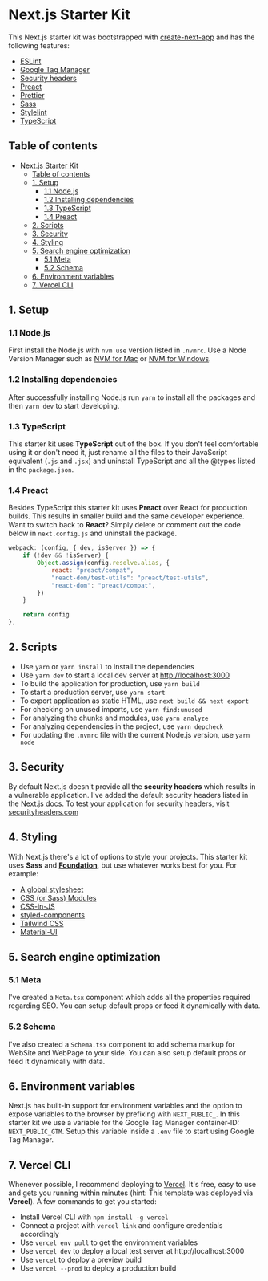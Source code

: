 # Next.js Starter Kit

This Next.js starter kit was bootstrapped with [create-next-app](https://nextjs.org/docs/api-reference/create-next-app) and has the following features:

- [ESLint](https://eslint.org/)
- [Google Tag Manager](https://tagmanager.google.com/#/homeeslint)
- [Security headers](https://nextjs.org/docs/advanced-features/security-headers)
- [Preact](https://preactjs.com/)
- [Prettier](https://prettier.io/)
- [Sass](https://sass-lang.com/)
- [Stylelint](https://stylelint.io/)
- [TypeScript](https://www.typescriptlang.org/)

## Table of contents

- [Next.js Starter Kit](#nextjs-starter-kit)
  - [Table of contents](#table-of-contents)
  - [1. Setup](#1-setup)
    - [1.1 Node.js](#11-nodejs)
    - [1.2 Installing dependencies](#12-installing-dependencies)
    - [1.3 TypeScript](#13-typescript)
    - [1.4 Preact](#14-preact)
  - [2. Scripts](#2-scripts)
  - [3. Security](#3-security)
  - [4. Styling](#4-styling)
  - [5. Search engine optimization](#5-search-engine-optimization)
    - [5.1 Meta](#51-meta)
    - [5.2 Schema](#52-schema)
  - [6. Environment variables](#6-environment-variables)
  - [7. Vercel CLI](#7-vercel-cli)

## 1. Setup

### 1.1 Node.js

First install the Node.js with `nvm use` version listed in `.nvmrc`. Use a Node Version Manager such as [NVM for Mac](https://github.com/nvm-sh/nvm) or [NVM for Windows](https://github.com/coreybutler/nvm-windows).

### 1.2 Installing dependencies

After successfully installing Node.js run `yarn` to install all the packages and then `yarn dev` to start developing.

### 1.3 TypeScript

This starter kit uses **TypeScript** out of the box. If you don't feel comfortable using it or don't need it, just rename all the files to their JavaScript equivalent (`.js` and `.jsx`) and uninstall TypeScript and all the @types listed in the `package.json`.

### 1.4 Preact

Besides TypeScript this starter kit uses **Preact** over React for production builds. This results in smaller build and the same developer experience. Want to switch back to **React**? Simply delete or comment out the code below in `next.config.js` and uninstall the package.

```js
webpack: (config, { dev, isServer }) => {
	if (!dev && !isServer) {
		Object.assign(config.resolve.alias, {
			react: "preact/compat",
			"react-dom/test-utils": "preact/test-utils",
			"react-dom": "preact/compat",
		})
	}

	return config
},
```

## 2. Scripts

- Use `yarn` or `yarn install` to install the dependencies
- Use `yarn dev` to start a local dev server at [http://localhost:3000](http://localhost:3000)
- To build the application for production, use `yarn build`
- To start a production server, use `yarn start`
- To export application as static HTML, use `next build && next export`
- For checking on unused imports, use `yarn find:unused`
- For analyzing the chunks and modules, use `yarn analyze`
- For analyzing dependencies in the project, use `yarn depcheck`
- For updating the `.nvmrc` file with the current Node.js version, use `yarn node`

## 3. Security

By default Next.js doesn't provide all the **security headers** which results in a vulnerable application. I've added the default security headers listed in the [Next.js docs](https://nextjs.org/docs/advanced-features/security-headers). To test your application for security headers, visit [securityheaders.com](https://securityheaders.com/)

## 4. Styling

With Next.js there's a lot of options to style your projects. This starter kit uses **Sass** and [**Foundation**](https://get.foundation/sites/docs/), but use whatever works best for you. For example:

- [A global stylesheet](https://nextjs.org/docs/basic-features/built-in-css-support#adding-a-global-stylesheet)
- [CSS (or Sass) Modules](https://nextjs.org/docs/basic-features/built-in-css-support#adding-component-level-css)
- [CSS-in-JS](https://nextjs.org/docs/basic-features/built-in-css-support#css-in-js)
- [styled-components](https://styled-components.com/)
- [Tailwind CSS](https://tailwindcss.com/)
- [Material-UI](https://mui.com/)

## 5. Search engine optimization

### 5.1 Meta

I've created a `Meta.tsx` component which adds all the properties required regarding SEO. You can setup default props or feed it dynamically with data.

### 5.2 Schema

I've also created a `Schema.tsx` component to add schema markup for WebSite and WebPage to your side. You can also setup default props or feed it dynamically with data.

## 6. Environment variables

Next.js has built-in support for environment variables and the option to expose variables to the browser by prefixing with `NEXT_PUBLIC_`. In this starter kit we use a variable for the Google Tag Manager container-ID: `NEXT_PUBLIC_GTM`. Setup this variable inside a `.env` file to start using Google Tag Manager.

## 7. Vercel CLI

Whenever possible, I recommend deploying to [Vercel](https://vercel.com/). It's free, easy to use and gets you running within minutes (hint: This template was deployed via **Vercel**). A few commands to get you started:

- Install Vercel CLI with `npm install -g vercel`
- Connect a project with `vercel link` and configure credentials accordingly
- Use `vercel env pull` to get the environment variables
- Use `vercel dev` to deploy a local test server at http://localhost:3000
- Use `vercel` to deploy a preview build
- Use `vercel --prod` to deploy a production build
